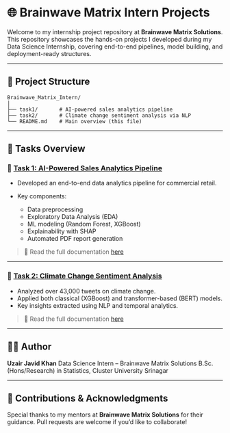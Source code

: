 # 🌐 Brainwave Matrix Intern Projects

Welcome to my internship project repository at **Brainwave Matrix Solutions**. This repository showcases the hands-on projects I developed during my Data Science Internship, covering end-to-end pipelines, model building, and deployment-ready structures.

---

## 📁 Project Structure

```
Brainwave_Matrix_Intern/
│
├── task1/       # AI-powered sales analytics pipeline
├── task2/       # Climate change sentiment analysis via NLP
└── README.md    # Main overview (this file)
```

---

## 📌 Tasks Overview

### 🔹 [Task 1: AI-Powered Sales Analytics Pipeline](./task1)

* Developed an end-to-end data analytics pipeline for commercial retail.
* Key components:

  * Data preprocessing
  * Exploratory Data Analysis (EDA)
  * ML modeling (Random Forest, XGBoost)
  * Explainability with SHAP
  * Automated PDF report generation

> 📄 Read the full documentation [here](./task1/README.md)

---

### 🔹 [Task 2: Climate Change Sentiment Analysis](./task2)

* Analyzed over 43,000 tweets on climate change.
* Applied both classical (XGBoost) and transformer-based (BERT) models.
* Key insights extracted using NLP and temporal analytics.

> 📄 Read the full documentation [here](./task2/README.md)

---

## 🙋‍♂️ Author

**Uzair Javid Khan**
Data Science Intern – Brainwave Matrix Solutions
B.Sc. (Hons/Research) in Statistics, Cluster University Srinagar

---

## 🤝 Contributions & Acknowledgments

Special thanks to my mentors at **Brainwave Matrix Solutions** for their guidance.
Pull requests are welcome if you’d like to collaborate!
